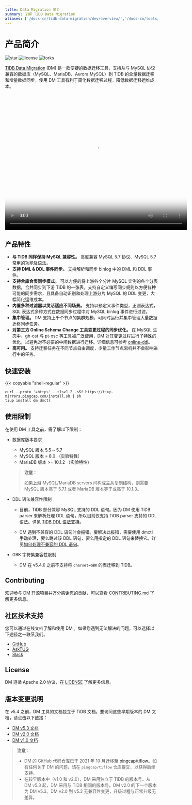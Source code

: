 ```yaml
---
title: Data Migration 简介
summary: 了解 TiDB Data Migration
aliases: ['/docs-cn/tidb-data-migration/dev/overview/','/docs-cn/tools/dm/overview/']
---
```


# 产品简介

![star](https://img.shields.io/github/stars/pingcap/tiflow?style=for-the-badge&logo=github) ![license](https://img.shields.io/github/license/pingcap/tiflow?style=for-the-badge) ![forks](https://img.shields.io/github/forks/pingcap/tiflow?style=for-the-badge)

[TiDB Data Migration](https://github.com/pingcap/tiflow/tree/master/dm) (DM) 是一款便捷的数据迁移工具，支持从与 MySQL 协议兼容的数据库（MySQL、MariaDB、Aurora MySQL）到 TiDB 的全量数据迁移和增量数据同步。使用 DM 工具有利于简化数据迁移过程，降低数据迁移运维成本。

<video src="https://tidb-docs.s3.us-east-2.amazonaws.com/compressed+-+Lesson+20+part+1.mp4" width="600px" height="450px" controls="controls" poster="https://tidb-docs.s3.us-east-2.amazonaws.com/thumbnail+-+lesson+20+part+1.png"></video>

## 产品特性

- **与 TiDB 同样保持 MySQL 兼容性。** 高度兼容 MySQL 5.7 协议、MySQL 5.7 常用的功能及语法。
- **支持 DML & DDL 事件同步。** 支持解析和同步 binlog 中的 DML 和 DDL 事件。
- **支持合库合表同步模式。** 可以方便的将上游各个分片 MySQL 实例的各个分表数据，合并同步到下游 TiDB 的一张表。支持自定义编写同步规则以方便各种可能的同步需求，且具备自动识别和处理上游分片 MySQL 的 DDL 变更，大幅简化运维成本。
- **内置多种过滤器以灵活适应不同场景。** 支持以预定义事件类型，正则表达式，SQL 表达式多种方式在数据同步过程中对 MySQL binlog 事件进行过滤。
- **集中管理。** DM 支持上千个节点的集群规模，可同时运行并集中管理大量数据迁移同步任务。
- **对第三方 Online Schema Change 工具变更过程的同步优化。** 在 MySQL 生态中，gh-ost 与 pt-osc 等工具被广泛使用，DM 对其变更过程进行了特殊的优化，以避免对不必要的中间数据进行迁移。详细信息可参考 [online-ddl](/dm/dm-key-features.md#online-ddl-工具支持)。
- **高可用。** 支持迁移任务在不同节点自由调度，少量工作节点宕机并不会影响进行中的任务。
  
## 快速安装

{{< copyable "shell-regular" >}}

```shell
curl --proto '=https' --tlsv1.2 -sSf https://tiup-mirrors.pingcap.com/install.sh | sh
tiup install dm dmctl
```

## 使用限制

在使用 DM 工具之前，需了解以下限制：

+ 数据库版本要求

    - MySQL 版本 5.5 ~ 5.7
    - MySQL 版本 = 8.0 （实验特性）
    - MariaDB 版本 >= 10.1.2 （实验特性）

    > **注意：**
    >
    > 如果上游 MySQL/MariaDB servers 间构成主从复制结构，则需要 MySQL 版本高于 5.7.1 或者 MariaDB 版本等于或高于 10.1.3。

+ DDL 语法兼容性限制

    - 目前，TiDB 部分兼容 MySQL 支持的 DDL 语句。因为 DM 使用 TiDB parser 来解析处理 DDL 语句，所以目前仅支持 TiDB parser 支持的 DDL 语法。详见 [TiDB DDL 语法支持](/mysql-compatibility.md#ddl-的限制)。

    - DM 遇到不兼容的 DDL 语句时会报错。要解决此报错，需要使用 dmctl 手动处理，要么跳过该 DDL 语句，要么用指定的 DDL 语句来替换它。详见[如何处理不兼容的 DDL 语句](/dm/dm-faq.md#如何处理不兼容的-ddl-语句)。

+ GBK 字符集兼容性限制

    - DM 在 v5.4.0 之前不支持将 `charset=GBK` 的表迁移到 TiDB。

## Contributing

欢迎参与 DM 开源项目并万分感谢您的贡献，可以查看 [CONTRIBUTING.md](https://github.com/pingcap/tiflow/blob/master/dm/CONTRIBUTING.md) 了解更多信息。

## 社区技术支持

您可以通过在线文档了解和使用 DM ，如果您遇到无法解决的问题，可以选择以下途径之一联系我们。

- [GitHub](https://github.com/pingcap/tiflow/tree/master/dm)
- [AskTUG](https://asktug.com/tags/dm)
- [Slack](https://slack.tidb.io/invite?team=tidb-community&channel=sig-migrate&ref=github_sig)

## License

DM 遵循 Apache 2.0 协议，在 [LICENSE](https://github.com/pingcap/tiflow/blob/master/dm/LICENSE) 了解更多信息。

## 版本变更说明

在 v5.4 之前，DM 工具的文档独立于 TiDB 文档。要访问这些早期版本的 DM 文档，请点击以下链接：

- [DM v5.3 文档](https://docs.pingcap.com/zh/tidb-data-migration/v5.3)
- [DM v2.0 文档](https://docs.pingcap.com/zh/tidb-data-migration/v2.0/)
- [DM v1.0 文档](https://docs.pingcap.com/zh/tidb-data-migration/v1.0/)

> **注意：**
>
> - DM 的 GitHub 代码仓库已于 2021 年 10 月迁移至 [pingcap/tiflow](https://github.com/pingcap/tiflow/tree/master/dm)。如有任何关于 DM 的问题，请在 `pingcap/tiflow` 仓库提交，以获得后续支持。
> - 在较早版本中（v1.0 和 v2.0），DM 采用独立于 TiDB 的版本号。从 DM v5.3 起，DM 采用与 TiDB 相同的版本号。DM v2.0 的下一个版本为 DM v5.3。DM v2.0 到 v5.3 无兼容性变更，升级过程与正常升级无差异。